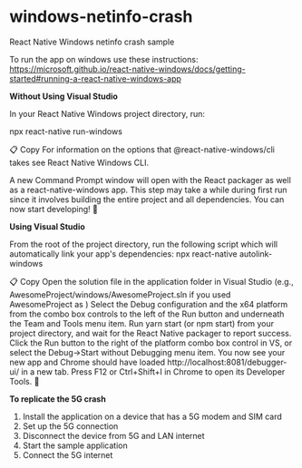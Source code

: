 # windows-netinfo-crash
React Native Windows netinfo crash sample

To run the app on windows use these instructions: https://microsoft.github.io/react-native-windows/docs/getting-started#running-a-react-native-windows-app

**Without Using Visual Studio**

In your React Native Windows project directory, run:

npx react-native run-windows

📋
Copy
For information on the options that @react-native-windows/cli takes see React Native Windows CLI.

A new Command Prompt window will open with the React packager as well as a react-native-windows app. This step may take a while during first run since it involves building the entire project and all dependencies. You can now start developing! :tada:

**Using Visual Studio**

From the root of the project directory, run the following script which will automatically link your app's dependencies:
npx react-native autolink-windows

📋
Copy
Open the solution file in the application folder in Visual Studio (e.g., AwesomeProject/windows/AwesomeProject.sln if you used AwesomeProject as <projectName>)
Select the Debug configuration and the x64 platform from the combo box controls to the left of the Run button and underneath the Team and Tools menu item.
Run yarn start (or npm start) from your project directory, and wait for the React Native packager to report success.
Click the Run button to the right of the platform combo box control in VS, or select the Debug->Start without Debugging menu item. You now see your new app and Chrome should have loaded http://localhost:8081/debugger-ui/ in a new tab. Press F12 or Ctrl+Shift+I in Chrome to open its Developer Tools. :tada:
  
**To replicate the 5G crash**
1) Install the application on a device that has a 5G modem and SIM card
2) Set up the 5G connection
3) Disconnect the device from 5G and LAN internet
4) Start the sample application
5) Connect the 5G internet
